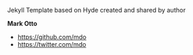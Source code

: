 Jekyll Template based on Hyde created and shared by author

**Mark Otto**
- <https://github.com/mdo>
- <https://twitter.com/mdo>
